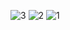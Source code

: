 ![3](https://github.com/user-attachments/assets/2bb5c8bf-25df-4922-8d92-b7176a32bdf7)
![2](https://github.com/user-attachments/assets/9d8311c0-cb5f-4e9a-9350-a1f3ec1435a7)
![1](https://github.com/user-attachments/assets/ab70b134-a407-450e-a2ef-a547520097f3)
